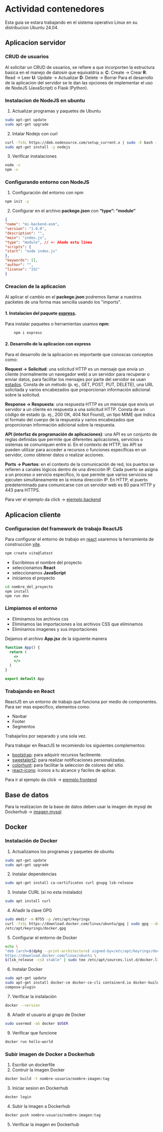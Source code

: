 # Actividad contenedores

Esta guia se estara trabajando en el sistema operativo Linux en su distribucion Ubuntu 24.04.

## Aplicacion servidor
### CRUD de usuarios

Al solicitar un CRUD de usuarios, se refiere a que incorporten la estructura basica en el manejo de datosm que equivaldria a:
**C**: Create   ->  Crear
**R**: Read     ->  Leer
**U**: Update   ->  Actualizar
**D**: Delete   ->  Borrar
Para el desarrollo de la aplicacion del servidor se le dan las opciones de implementar el uso de NodeJS (JavaScript) o Flask (Python).

### Instalacion de NodeJS en ubuntu

1. Actualizar programas y paquetes de Ubuntu
```bash
sudo apt-get update
sudo apt-get upgrade
```
2. Intalar Nodejs con curl
```bash
curl -fsSL https://deb.nodesource.com/setup_current.x | sudo -E bash -
sudo apt-get install -y nodejs
```
3. Verificar instalaciones
```bash
node -v
npm -v
```
### Configurando entorno con NodeJS

1. Configuración del entorno con npm
```bash
npm init -y
```

2. Configurar en el archivo **packege.json** con **“type”: “module”**
```json
{
"name": "mi-backend-esm",
"version": "1.0.0",
"description": "",
"main": "index.js",
"type": "module", // <- Añade esta línea
"scripts": {
"start": "node index.js"
},
"keywords": [],
"author": "",
"license": "ISC"
}
```

### Creacion de la aplicacion
Al aplicar el cambio en el **packege.json** podremos llamar a nuestros packetes de una forma mas sencilla usando los "imports".
#### 1. Instalacion del paquete [express].

Para instalar paquetes o herramientas usamos **npm**:
```bash
    npm i express
```
[express]:https://www.npmjs.com/package/express

#### 2. Desarrollo de la aplicacion con express
Para el desarrollo de la aplicacion es importante que conoscas conceptos como:

**Request -> Solicitud**: una solicitud HTTP es un mensaje que envía un cliente (normalmente un navegador web) a un servidor para recuperar o enviar datos, para facilitar los mensajes por parte del servidor se usan [estados]. Consta de un método (p. ej., GET, POST, PUT, DELETE), una URL solicitada y varios encabezados que proporcionan información adicional sobre la solicitud.

[estados]:https://http.dev/status

**Response -> Respuesta**: una respuesta HTTP es un mensaje que envía un servidor a un cliente en respuesta a una solicitud HTTP. Consta de un código de estado (p. ej., 200 OK, 404 Not Found), un tipo MIME que indica el formato del cuerpo de la respuesta y varios encabezados que proporcionan información adicional sobre la respuesta.

**API (interfaz de programación de aplicaciones)**: una API es un conjunto de reglas definidas que permite que diferentes aplicaciones, servicios o sistemas se comuniquen entre sí. En el contexto de HTTP, las API se pueden utilizar para acceder a recursos o funciones específicas en un servidor, como obtener datos o realizar acciones.

**Ports -> Puertos**: en el contexto de la comunicación de red, los puertos se refieren a canales lógicos dentro de una dirección IP. Cada puerto se asigna a un proceso o servicio específico, lo que permite que varios servicios se ejecuten simultáneamente en la misma dirección IP. En HTTP, el puerto predeterminado para comunicarse con un servidor web es 80 para HTTP y 443 para HTTPS.

Para ver el ejemplo da click -> [ejemplo backend]

[ejemplo backend]:backend


## Aplicacion cliente
### Configuracion del framework de trabajo ReactJS
Para configurar el entorno de trabajo en [react] usaremos la herramienta de construccion [vite].

[react]:https://react.dev/
```bash
npm create vite@latest
``` 
* Escribimos el nombre del proyecto
* seleccionamos **React**
* seleccionamos **JavaScript**
* iniciamos el proyecto
```bash
cd nombre_del_proyecto
npm install
npm run dev
```

[vite]:https://vitejs.dev/

### Limpiamos el entorno
* Eliminamos los archivos css
* Eliminamos las importaciones a los archivos CSS que eliminamos
* Eliminamos imagenes y sus importaciones

Dejamos el archivo **App.jsx** de la siguiente manera
```jsx
function App() {
  return (
    <>
    </>
  )
}

export default App
```
### Trabajando en React
ReactJS en un entorno de trabajo que funciona por medio de componentes. Para ser mas especifico, elementos como:
* Navbar
* Footer
* Segmentos

Trabajarlos por separado y una sola vez.

Para trabajar en ReactJS te recomiendo los siguientes complementos:
* [bootstrap]: para adquirir recursos facilmente.
* [sweetalert2]: para realizar notificaciones personalizadas.
* [colorhunt]: para facilitar la seleccion de colores del sitio.
* [react-icons]: iconos a tu alcance y faciles de aplicar.

[bootstrap]:https://getbootstrap.com/
[sweetalert2]:https://sweetalert2.github.io/
[colorhunt]:https://colorhunt.co/
[react-icons]:https://react-icons.github.io/react-icons/


Para ir al ejemplo da click -> [ejemplo frontend] 

[ejemplo frontend]:frontend

## Base de datos
Para la realizacion de la base de datos deben usar la imagen de mysql de Dockerhub -> [imagen mysql]

[imagen mysql]:https://hub.docker.com/_/mysql

## Docker
### Instalación de Docker

1. Actualizamos los programas y paquetes de ubuntu

```bash
sudo apt-get update
sudo apt-get upgrade
```

2. Instalar dependencias
```bash
sudo apt-get install ca-certificates curl gnupg lsb-release
```

3. Instalar CURL (si no esta instalado)
```bash
sudo apt install curl
```

4. Añadir la clave GPG
```bash
sudo mkdir -m 0755 -p /etc/apt/keyrings
curl -fsSL https://download.docker.com/linux/ubuntu/gpg | sudo gpg --dearmor -o
/etc/apt/keyrings/docker.gpg
```

5. Configurar el entorno de Docker

```bash
echo \
"deb [arch=$(dpkg --print-architecture) signed-by=/etc/apt/keyrings/docker.gpg]
https://download.docker.com/linux/ubuntu \
$(lsb_release -cs) stable" | sudo tee /etc/apt/sources.list.d/docker.list > /dev/null
```

6. Instalar Docker

```bash
sudo apt-get update
sudo apt-get install docker-ce docker-ce-cli containerd.io docker-buildx-plugin docker-
compose-plugin
```

7. Verificar la instalación
```bash
docker --version
```

8. Añadir el usuario al grupo de Docker
```bash
sudo usermod -aG docker $USER
```

9. Verificar que funcione
```bash
docker run hello-world
```

### Subir imagen de Docker a Dockerhub
1. Escribir un dockerfile
2. Contruir la imagen Docker

```bash
docker build -t nombre-usuario/nombre-imagen:tag
```
3. Iniciar sesion en Dockerhub
```bash
docker login
```
4. Subir la imagen a Dockerhub

```bash
docker push nombre-usuario/nombre-imagen:tag
```
5. Verificar la imagen en Dockerhub
